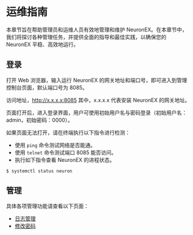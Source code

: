 # 运维指南

本章节旨在帮助管理员和运维人员有效地管理和维护 NeuronEX。在本章节中，我们将探讨各种管理任务，并提供全面的指导和最佳实践，以确保您的 NeuronEX 平稳、高效地运行。

## 登录

打开 Web 浏览器，输入运行 NeuronEX 的网关地址和端口号，即可进入到管理控制台页面，默认端口号为 8085。

访问地址，http://x.x.x.x:8085 其中，x.x.x.x 代表安装 NeuronEX 的网关地址。

页面打开后，进入登录界面，用户可使用初始用户名与密码登录（初始用户名：admin，初始密码：0000）。

如果页面无法打开，请在终端执行以下指令进行检测：

* 使用 `ping` 命令测试网络是否能通。
* 使用 `telnet` 命令测试端口 8085 能否访问。
* 执行如下指令查看 NeuronEX 的进程状态。

```
$ systemctl status neuron
```

## 管理

具体各项管理功能请查看以下页面：

* [日志管理](./logs.md)
* [修改密码](./password.md)